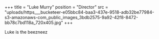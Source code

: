 +++
title = "Luke Murry"
position = "Director"
src = "uploads/https___bucketeer-e05bbc84-baa3-437e-9518-adb32be77984-s3-amazonaws-com_public_images_3bdb2575-9a92-42f8-8472-bb78c7bd118a_720x405.jpg"
+++

Luke is the beezneez
